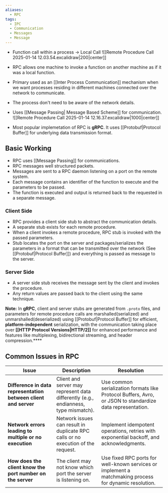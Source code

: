 ```yaml
---
aliases:
  - RPC
tags:
  - IPC
  - Communication
  - Messages
  - Message
---
```

- Function call within a process -> Local Call
![[Remote Procedure Call 2025-01-14 12.03.54.excalidraw|200|center]]
- RPC allows one machine to invoke a function on another machine as if it was a local function.
- Primary used as an [[Inter Process Communication]] mechanism when we want processes residing in different machines connected over the network to communicate.
- The process don't need to be aware of the network details.
- Uses [[Message Passing| Message Based Scheme]] for communication.
![[Remote Procedure Call 2025-01-14 12.16.37.excalidraw|1000|center]]


- Most popular implemetation of RPC is **gRPC**. It uses [[Protobuf|Protocol Buffer]] for underlying data transmission format.

## Basic Working
- RPC uses [[Message Passing]] for communications.
- RPC messages  well structured packets.
- Messages are sent to a RPC daemon listening on a port on the remote system.
- Each message contains an identifier of the function to execute and the parameters to be passed.
- The function is executed and output is returned back to the requested in a separate message.
### Client Side
- RPC provides a client side stub to abstract the communication details.
- A separate stub exists for each remote procedure.
- When a client invokes a remote procedure, RPC stub is invoked with the passed parameters.
- Stub locates the port on the server and packages/serializes the parameters in a format that can be transmitted over the network (See [[Protobuf|Protocol Buffer]]) and everything is passed as message to the server.
### Server Side
- A server side stub receives the message sent by the client and invokes the procedure.
- Any return values are passed back to the client using the same technique.


**Note:** In **gRPC**, client and server stubs are generated from `.proto` files, and parameters for remote procedure calls are marshalled(serialized) and unmarshalled(deserialized) using [[Protobuf|Protocol Buffer]] for efficient, **platform-independent** serialization, with the communication taking place over **[[HTTP Protocol Versions|HTTP/2]]** for enhanced performance and features like multiplexing, bidirectional streaming, and header compression.****

## Common Issues in RPC

| **Issue**                              | **Description**                                                                   | **Resolution**                                                                                   |
|----------------------------------------|-----------------------------------------------------------------------------------|--------------------------------------------------------------------------------------------------|
| **Difference in data representation between client and server** | Client and server may represent data differently (e.g., endianness, type mismatch). | Use common serialization formats like Protocol Buffers, Avro, or JSON to standardize data representation. |
| **Network errors leading to multiple or no execution** | Network issues can result in duplicate RPC calls or no execution of the request.   | Implement idempotent operations, retries with exponential backoff, and acknowledgments.          |
| **How does the client know the port number on the server** | The client may not know which port the server is listening on.                     | Use fixed RPC ports for well-known services or implement a matchmaking process for dynamic resolution. |
